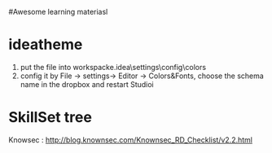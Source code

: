 #Awesome learning materiasl

# ideatheme
1. put the file into workspacke\.idea\settings\config\colors
2. config it by File -> settings-> Editor -> Colors&Fonts, choose the schema name in the dropbox and restart Studioi

# SkillSet tree
Knowsec : http://blog.knownsec.com/Knownsec_RD_Checklist/v2.2.html

